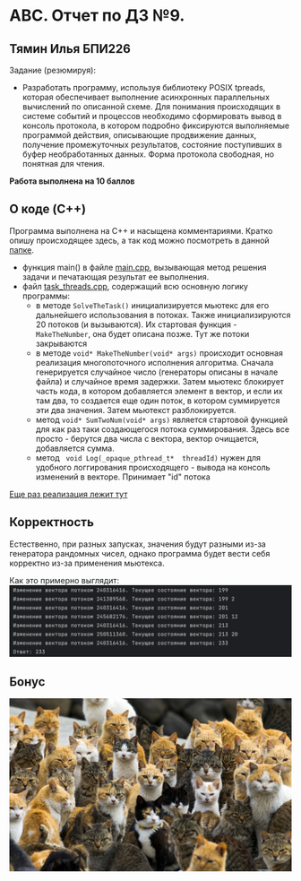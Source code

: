 # АВС. Отчет по ДЗ №9. 
## Тямин Илья БПИ226 

Задание (резюмируя):
- Разработать программу, используя библиотеку POSIX tрreads, которая обеспечивает выполнение асинхронных параллельных вычислений по описанной схеме. Для понимания происходящих в системе событий и процессов необходимо сформировать вывод в консоль протокола, в котором подробно фиксируются выполняемые программой действия, описывающие продвижение данных, получение промежуточных результатов, состояние поступивших в буфер необработанных данных. Форма протокола свободная, но понятная для чтения.

**Работа выполнена на 10 баллов**

## О коде (C++)
Программа выполнена на C++ и насыщена комментариями. Кратко опишу происходящее здесь, а так код можно посмотреть в данной [папке](code/).

- функция main() в файле [main.cpp](code/main.cpp), вызывающая метод решения задачи и печатающая результат ее выполнения.
- файл [task_threads.cpp](code/task_threads.cpp), содержащий всю основную логику программы:
    - в методе `SolveTheTask()` инициализируется мьютекс для его дальнейшего использования в потоках. Также инициализируются 20 потоков (и вызываются). Их стартовая функция - `MakeTheNumber`, она будет описана позже. Тут же потоки закрываются
    - в методе `void* MakeTheNumber(void* args)` происходит основная реализация многопоточного исполнения алгоритма. Сначала генерируется случайное число (генераторы описаны в начале файла) и случайное время задержки. Затем мьютекс блокирует часть кода, в котором добавляется элемент в вектор, и если их там два, то создается еще один поток, в котором суммируется эти два значения. Затем мьютекст разблокируется.
    - метод `void* SumTwoNum(void* args)` является стартовой функцией для как раз таки создающегося потока суммирования. Здесь все просто - берутся два числа с вектора, вектор очищается, добавляется сумма.
    - метод ` void Log(_opaque_pthread_t*  threadId)` нужен для удобного логгирования происходящего  - вывода на консоль изменений в векторе. Принимает "id" потока

[Еще раз реализация лежит тут](code/task_threads.cpp)

## Корректность
Естественно, при разных запусках, значения будут разными из-за генератора рандомных чисел, однако программа будет вести себя корректно из-за применения мьютекса.

Как это примерно выглядит:
![](images/1.png)

## Бонус
![](images/2.jpeg)